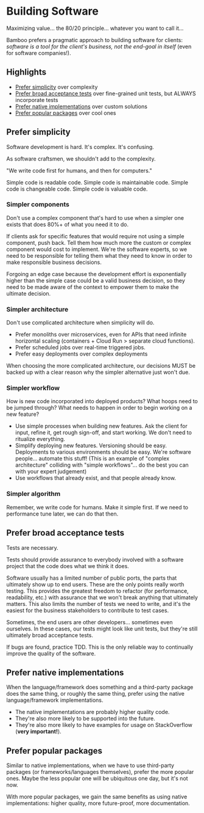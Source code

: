 # Building Software

Maximizing value... the 80/20 principle... whatever you want to call it...

Bamboo prefers a pragmatic approach to building software for clients: _software is a tool for the client's business, not the end-goal in itself_ (even for software companies!).

## Highlights

- [Prefer simplicity](#prefer-simplicity) over complexity
- [Prefer broad acceptance tests](#prefer-broad-acceptance-tests) over fine-grained unit tests, but ALWAYS incorporate tests
- [Prefer native implementations](#prefer-native-implementations) over custom solutions
- [Prefer popular packages](#prefer-popular-packages) over cool ones

## Prefer simplicity

Software development is hard. It's complex. It's confusing.

As software craftsmen, we shouldn't add to the complexity.

"We write code first for humans, and then for computers."

Simple code is readable code. Simple code is maintainable code. Simple code is changeable code. Simple code is valuable code.

### Simpler components

Don't use a complex component that's hard to use when a simpler one exists that does 80%+ of what you need it to do.

If clients ask for specific features that would require not using a simple component, push back. Tell them how much more the custom or complex component would cost to implement. We're the software experts, so we need to be responsible for telling them what they need to know in order to make responsible business decisions.

Forgoing an edge case because the development effort is exponentially higher than the simple case could be a valid business decision, so they need to be made aware of the context to empower them to make the ultimate decision.

### Simpler architecture

Don't use complicated architecture when simplicity will do.

- Prefer monoliths over microservices, even for APIs that need infinite horizontal scaling (containers + Cloud Run > separate cloud functions).
- Prefer scheduled jobs over real-time triggered jobs.
- Prefer easy deployments over complex deployments

When choosing the more complicated architecture, our decisions MUST be backed up with a clear reason why the simpler alternative just won't due.

### Simpler workflow

How is new code incorporated into deployed products? What hoops need to be jumped through? What needs to happen in order to begin working on a new feature?

- Use simple processes when building new features. Ask the client for input, refine it, get rough sign-off, and start working. We don't need to ritualize everything.
- Simplify deploying new features. Versioning should be easy. Deployments to various environments should be easy. We're software people... automate this stuff! (This is an example of "complex architecture" colliding with "simple workflows"... do the best you can with your expert judgement)
- Use workflows that already exist, and that people already know.

### Simpler algorithm

Remember, we write code for humans. Make it simple first. If we need to performance tune later, we can do that then.

## Prefer broad acceptance tests

Tests are necessary.

Tests should provide assurance to everybody involved with a software project that the code does what we think it does.

Software usually has a limited number of public ports, the parts that ultimately show up to end users. These are the only points really worth testing. This provides the greatest freedom to refactor (for performance, readability, etc.) with assurance that we won't break anything that ultimately matters. This also limits the number of tests we need to write, and it's the easiest for the business stakeholders to contribute to test cases.

Sometimes, the end users are other developers... sometimes even ourselves. In these cases, our tests might look like unit tests, but they're still ultimately broad acceptance tests.

If bugs are found, practice TDD. This is the only reliable way to continually improve the quality of the software.

## Prefer native implementations

When the language/framework does something and a third-party package does the same thing, or roughly the same thing, prefer using the native language/framework implementations.

- The native implementations are probably higher quality code.
- They're also more likely to be supported into the future.
- They're also more likely to have examples for usage on StackOverflow (**very important!**).

## Prefer popular packages

Similar to native implementations, when we have to use third-party packages (or frameworks/languages themselves), prefer the more popular ones. Maybe the less popular one will be ubiquitous one day, but it's not now.

With more popular packages, we gain the same benefits as using native implementations: higher quality, more future-proof, more documentation.
